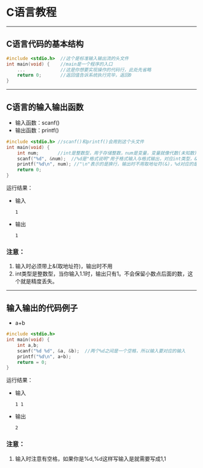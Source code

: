 # C语言教程

------

## C语言代码的基本结构

```c
#include <stdio.h>  //这个是标准输入输出流的头文件
int main(void) {    //main是一个程序的入口
    ...             //这是你想要实现操作的代码行，此处先省略
    return 0;       //返回值告诉系统执行完毕，返回0
}
```

------

## C语言的输入输出函数

- 输入函数：scanf()
- 输出函数：printf()

```c
#include <stdio.h> //scanf()和printf()会用到这个头文件
int main(void) {
    int num;       //int是整数型，用于存储整数，num是变量，变量就像代数(未知数)的意思
    scanf("%d", &num);  //%d是"格式说明"用于格式输入与格式输出，对应int类型，&是取地址
    printf("%d\n", num); //"\n"表示的是换行，输出时不用取地址符(&)，%d对应的是num变量
    return 0;
}
```

运行结果：

- 输入

  ```
  1
  ```

- 输出

  ```
  1
  ```

### 注意：

1. 输入时必须带上&(取地址符)，输出时不用
2. int类型是整数型，当你输入1.1时，输出只有1。不会保留小数点后面的数，这个就是精度丢失。

------

## 输入输出的代码例子

- a+b

```c
#include <stdio.h>
int main(void) {
    int a,b;
    scanf("%d %d", &a, &b);  //两个%d之间是一个空格，所以输入要对应的输入
    printf("%d\n", a+b);
    return = 0;
}
```

运行结果：

- 输入

  ```
  1 1
  ```

- 输出

  ```
  2
  ```

### 注意：

1. 输入时注意有空格，如果你是%d,%d这样写输入是就需要写成1,1

